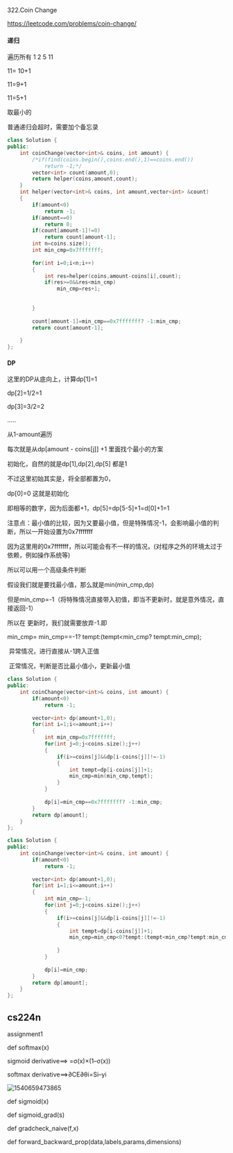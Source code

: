 322.Coin Change

https://leetcode.com/problems/coin-change/

####	递归

遍历所有 1 2 5  11

11= 10+1

11=9+1

11=5+1

取最小的

普通递归会超时，需要加个备忘录

```c++
class Solution {
public:
    int coinChange(vector<int>& coins, int amount) {
        /*if(find(coins.begin(),coins.end(),1)==coins.end())
            return -1;*/
        vector<int> count(amount,0);
        return helper(coins,amount,count);
    }
    int helper(vector<int>& coins, int amount,vector<int> &count)
    {
        if(amount<0)
            return -1;
        if(amount==0)
            return 0;
        if(count[amount-1]!=0)
            return count[amount-1];
        int n=coins.size();
        int min_cmp=0x7fffffff;
        
        for(int i=0;i<n;i++)
        {
            int res=helper(coins,amount-coins[i],count);
            if(res>=0&&res<min_cmp)
                min_cmp=res+1;
            
                
        }
        
        count[amount-1]=min_cmp==0x7fffffff? -1:min_cmp;
        return count[amount-1];
                    
    }
};
```

####	DP

这里的DP从底向上，计算dp[1]=1

dp[2]=1/2=1

dp[3]=3/2=2

.....

从1-amount遍历

每次就是从dp[amount - coins[j]] +1 里面找个最小的方案

初始化，自然的就是dp[1],dp[2],dp[5] 都是1

不过这里初始其实是，将全部都置为0，

dp[0]=0 这就是初始化

即相等的数字，因为后面都+1，dp[5]=dp[5-5]+1=d[0]+1=1

注意点：最小值的比较，因为又要最小值，但是特殊情况-1，会影响最小值的判断，所以一开始设置为0x7fffffff

因为这里用的0x7fffffff，所以可能会有不一样的情况，(对程序之外的环境太过于依赖，例如操作系统等)

所以可以用一个高级条件判断

假设我们就是要找最小值，那么就是min(min_cmp,dp)

但是min_cmp=-1（将特殊情况直接带入初值，即当不更新时，就是意外情况，直接返回-1）

所以在 更新时，我们就需要放弃-1.即

min_cmp=   min_cmp==-1? tempt:(tempt<min_cmp? tempt:min_cmp);

​			异常情况，进行直接从-1跨入正值		

​								正常情况，判断是否比最小值小，更新最小值

```c++
class Solution {
public:
    int coinChange(vector<int>& coins, int amount) {
        if(amount<0)
            return -1;
        
        vector<int> dp(amount+1,0);
        for(int i=1;i<=amount;i++)
        {
            int min_cmp=0x7fffffff;
            for(int j=0;j<coins.size();j++)
            {
                if(i>=coins[j]&&dp[i-coins[j]]!=-1)
                {
                    int tempt=dp[i-coins[j]]+1;
                    min_cmp=min(min_cmp,tempt);
                }
            }
            
            dp[i]=min_cmp==0x7fffffff? -1:min_cmp;
        }
        return dp[amount];
    }
};
```





```c++
class Solution {
public:
    int coinChange(vector<int>& coins, int amount) {
        if(amount<0)
            return -1;
        
        vector<int> dp(amount+1,0);
        for(int i=1;i<=amount;i++)
        {
            int min_cmp=-1;
            for(int j=0;j<coins.size();j++)
            {
                if(i>=coins[j]&&dp[i-coins[j]]!=-1)
                {
                    int tempt=dp[i-coins[j]]+1;
                    min_cmp=min_cmp<0?tempt:(tempt<min_cmp?tempt:min_cmp);
                    
                }
            }
            
            dp[i]=min_cmp;
        }
        return dp[amount];
    }
};
```

##	cs224n

assignment1

def softmax(x)

sigmoid derivative==> =σ(x)×(1–σ(x))

softmax derivative==>∂CE∂θi=Si–yi

![1540659473865](C:\Users\caiwei\AppData\Roaming\Typora\typora-user-images\1540659473865.png)

def sigmoid(x)

def sigmoid_grad(s)

def gradcheck_naive(f,x)

def forward_backward_prop(data,labels,params,dimensions)

